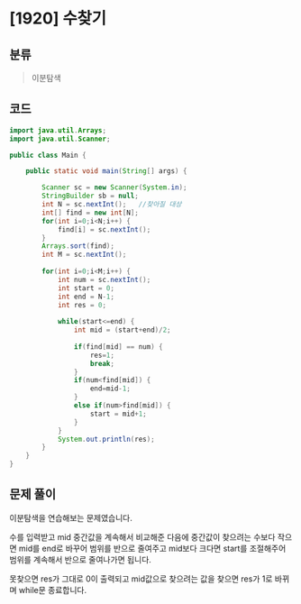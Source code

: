 # [1920] 수찾기

## 분류
> 이분탐색

## 코드
```java
import java.util.Arrays;
import java.util.Scanner;

public class Main {

	public static void main(String[] args) {

		Scanner sc = new Scanner(System.in);
		StringBuilder sb = null;
		int N = sc.nextInt();	//찾아질 대상 
		int[] find = new int[N];
		for(int i=0;i<N;i++) {
			find[i] = sc.nextInt();
		}
		Arrays.sort(find);
		int M = sc.nextInt();
		
		for(int i=0;i<M;i++) {
			int num = sc.nextInt();
			int start = 0;
			int end = N-1;
			int res = 0;
			
			while(start<=end) {
				int mid = (start+end)/2;
				
				if(find[mid] == num) {
					res=1;
					break;
				}
				if(num<find[mid]) {
					end=mid-1;
				}
				else if(num>find[mid]) {
					start = mid+1;
				}
			}
			System.out.println(res);
		}
	}
}
```

## 문제 풀이
이분탐색을 연습해보는 문제였습니다.

수를 입력받고 mid 중간값을 계속해서 비교해준 다음에 중간값이 찾으려는 수보다 작으면 mid를 end로 바꾸어 범위를 반으로 줄여주고 mid보다 크다면 start를 조절해주어 범위를 계속해서 반으로 줄여나가면 됩니다.

못찾으면 res가 그대로 0이 출력되고 mid값으로 찾으려는 값을 찾으면 res가 1로 바뀌며 while문 종료합니다.